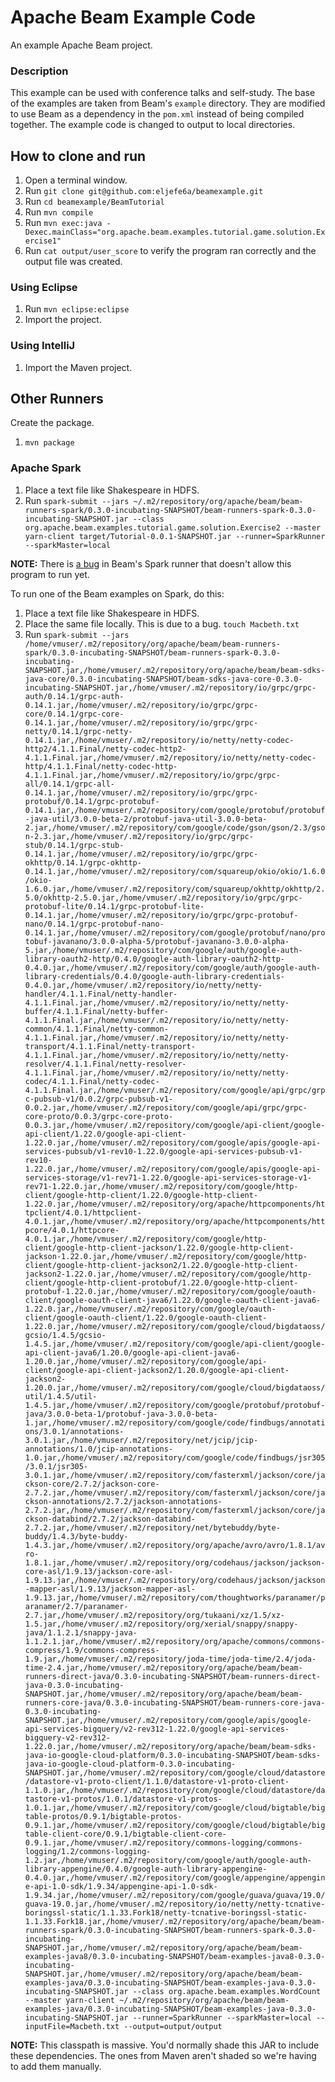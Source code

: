 # Apache Beam Example Code

An example Apache Beam project.

### Description

This example can be used with conference talks and self-study. The base of the examples are taken from Beam's `example` directory. They are modified to use Beam as a dependency in the `pom.xml` instead of being compiled together. The example code is changed to output to local directories.

## How to clone and run

1. Open a terminal window.
1. Run `git clone git@github.com:eljefe6a/beamexample.git`
1. Run `cd beamexample/BeamTutorial`
1. Run `mvn compile`
1. Run `mvn exec:java -Dexec.mainClass="org.apache.beam.examples.tutorial.game.solution.Exercise1"`
1. Run `cat output/user_score` to verify the program ran correctly and the output file was created.

### Using Eclipse

1. Run `mvn eclipse:eclipse`
1. Import the project.

### Using IntelliJ

1. Import the Maven project.

## Other Runners

Create the package.

1. `mvn package`

### Apache Spark

1. Place a text file like Shakespeare in HDFS.
1. Run `spark-submit --jars ~/.m2/repository/org/apache/beam/beam-runners-spark/0.3.0-incubating-SNAPSHOT/beam-runners-spark-0.3.0-incubating-SNAPSHOT.jar --class org.apache.beam.examples.tutorial.game.solution.Exercise2 --master yarn-client target/Tutorial-0.0.1-SNAPSHOT.jar --runner=SparkRunner --sparkMaster=local`

**NOTE:** There is [a bug](https://issues.apache.org/jira/browse/BEAM-17) in Beam's Spark runner that doesn't allow this program to run yet.

To run one of the Beam examples on Spark, do this:

1. Place a text file like Shakespeare in HDFS.
1. Place the same file locally. This is due to a bug. `touch Macbeth.txt`
1. Run `spark-submit --jars /home/vmuser/.m2/repository/org/apache/beam/beam-runners-spark/0.3.0-incubating-SNAPSHOT/beam-runners-spark-0.3.0-incubating-SNAPSHOT.jar,/home/vmuser/.m2/repository/org/apache/beam/beam-sdks-java-core/0.3.0-incubating-SNAPSHOT/beam-sdks-java-core-0.3.0-incubating-SNAPSHOT.jar,/home/vmuser/.m2/repository/io/grpc/grpc-auth/0.14.1/grpc-auth-0.14.1.jar,/home/vmuser/.m2/repository/io/grpc/grpc-core/0.14.1/grpc-core-0.14.1.jar,/home/vmuser/.m2/repository/io/grpc/grpc-netty/0.14.1/grpc-netty-0.14.1.jar,/home/vmuser/.m2/repository/io/netty/netty-codec-http2/4.1.1.Final/netty-codec-http2-4.1.1.Final.jar,/home/vmuser/.m2/repository/io/netty/netty-codec-http/4.1.1.Final/netty-codec-http-4.1.1.Final.jar,/home/vmuser/.m2/repository/io/grpc/grpc-all/0.14.1/grpc-all-0.14.1.jar,/home/vmuser/.m2/repository/io/grpc/grpc-protobuf/0.14.1/grpc-protobuf-0.14.1.jar,/home/vmuser/.m2/repository/com/google/protobuf/protobuf-java-util/3.0.0-beta-2/protobuf-java-util-3.0.0-beta-2.jar,/home/vmuser/.m2/repository/com/google/code/gson/gson/2.3/gson-2.3.jar,/home/vmuser/.m2/repository/io/grpc/grpc-stub/0.14.1/grpc-stub-0.14.1.jar,/home/vmuser/.m2/repository/io/grpc/grpc-okhttp/0.14.1/grpc-okhttp-0.14.1.jar,/home/vmuser/.m2/repository/com/squareup/okio/okio/1.6.0/okio-1.6.0.jar,/home/vmuser/.m2/repository/com/squareup/okhttp/okhttp/2.5.0/okhttp-2.5.0.jar,/home/vmuser/.m2/repository/io/grpc/grpc-protobuf-lite/0.14.1/grpc-protobuf-lite-0.14.1.jar,/home/vmuser/.m2/repository/io/grpc/grpc-protobuf-nano/0.14.1/grpc-protobuf-nano-0.14.1.jar,/home/vmuser/.m2/repository/com/google/protobuf/nano/protobuf-javanano/3.0.0-alpha-5/protobuf-javanano-3.0.0-alpha-5.jar,/home/vmuser/.m2/repository/com/google/auth/google-auth-library-oauth2-http/0.4.0/google-auth-library-oauth2-http-0.4.0.jar,/home/vmuser/.m2/repository/com/google/auth/google-auth-library-credentials/0.4.0/google-auth-library-credentials-0.4.0.jar,/home/vmuser/.m2/repository/io/netty/netty-handler/4.1.1.Final/netty-handler-4.1.1.Final.jar,/home/vmuser/.m2/repository/io/netty/netty-buffer/4.1.1.Final/netty-buffer-4.1.1.Final.jar,/home/vmuser/.m2/repository/io/netty/netty-common/4.1.1.Final/netty-common-4.1.1.Final.jar,/home/vmuser/.m2/repository/io/netty/netty-transport/4.1.1.Final/netty-transport-4.1.1.Final.jar,/home/vmuser/.m2/repository/io/netty/netty-resolver/4.1.1.Final/netty-resolver-4.1.1.Final.jar,/home/vmuser/.m2/repository/io/netty/netty-codec/4.1.1.Final/netty-codec-4.1.1.Final.jar,/home/vmuser/.m2/repository/com/google/api/grpc/grpc-pubsub-v1/0.0.2/grpc-pubsub-v1-0.0.2.jar,/home/vmuser/.m2/repository/com/google/api/grpc/grpc-core-proto/0.0.3/grpc-core-proto-0.0.3.jar,/home/vmuser/.m2/repository/com/google/api-client/google-api-client/1.22.0/google-api-client-1.22.0.jar,/home/vmuser/.m2/repository/com/google/apis/google-api-services-pubsub/v1-rev10-1.22.0/google-api-services-pubsub-v1-rev10-1.22.0.jar,/home/vmuser/.m2/repository/com/google/apis/google-api-services-storage/v1-rev71-1.22.0/google-api-services-storage-v1-rev71-1.22.0.jar,/home/vmuser/.m2/repository/com/google/http-client/google-http-client/1.22.0/google-http-client-1.22.0.jar,/home/vmuser/.m2/repository/org/apache/httpcomponents/httpclient/4.0.1/httpclient-4.0.1.jar,/home/vmuser/.m2/repository/org/apache/httpcomponents/httpcore/4.0.1/httpcore-4.0.1.jar,/home/vmuser/.m2/repository/com/google/http-client/google-http-client-jackson/1.22.0/google-http-client-jackson-1.22.0.jar,/home/vmuser/.m2/repository/com/google/http-client/google-http-client-jackson2/1.22.0/google-http-client-jackson2-1.22.0.jar,/home/vmuser/.m2/repository/com/google/http-client/google-http-client-protobuf/1.22.0/google-http-client-protobuf-1.22.0.jar,/home/vmuser/.m2/repository/com/google/oauth-client/google-oauth-client-java6/1.22.0/google-oauth-client-java6-1.22.0.jar,/home/vmuser/.m2/repository/com/google/oauth-client/google-oauth-client/1.22.0/google-oauth-client-1.22.0.jar,/home/vmuser/.m2/repository/com/google/cloud/bigdataoss/gcsio/1.4.5/gcsio-1.4.5.jar,/home/vmuser/.m2/repository/com/google/api-client/google-api-client-java6/1.20.0/google-api-client-java6-1.20.0.jar,/home/vmuser/.m2/repository/com/google/api-client/google-api-client-jackson2/1.20.0/google-api-client-jackson2-1.20.0.jar,/home/vmuser/.m2/repository/com/google/cloud/bigdataoss/util/1.4.5/util-1.4.5.jar,/home/vmuser/.m2/repository/com/google/protobuf/protobuf-java/3.0.0-beta-1/protobuf-java-3.0.0-beta-1.jar,/home/vmuser/.m2/repository/com/google/code/findbugs/annotations/3.0.1/annotations-3.0.1.jar,/home/vmuser/.m2/repository/net/jcip/jcip-annotations/1.0/jcip-annotations-1.0.jar,/home/vmuser/.m2/repository/com/google/code/findbugs/jsr305/3.0.1/jsr305-3.0.1.jar,/home/vmuser/.m2/repository/com/fasterxml/jackson/core/jackson-core/2.7.2/jackson-core-2.7.2.jar,/home/vmuser/.m2/repository/com/fasterxml/jackson/core/jackson-annotations/2.7.2/jackson-annotations-2.7.2.jar,/home/vmuser/.m2/repository/com/fasterxml/jackson/core/jackson-databind/2.7.2/jackson-databind-2.7.2.jar,/home/vmuser/.m2/repository/net/bytebuddy/byte-buddy/1.4.3/byte-buddy-1.4.3.jar,/home/vmuser/.m2/repository/org/apache/avro/avro/1.8.1/avro-1.8.1.jar,/home/vmuser/.m2/repository/org/codehaus/jackson/jackson-core-asl/1.9.13/jackson-core-asl-1.9.13.jar,/home/vmuser/.m2/repository/org/codehaus/jackson/jackson-mapper-asl/1.9.13/jackson-mapper-asl-1.9.13.jar,/home/vmuser/.m2/repository/com/thoughtworks/paranamer/paranamer/2.7/paranamer-2.7.jar,/home/vmuser/.m2/repository/org/tukaani/xz/1.5/xz-1.5.jar,/home/vmuser/.m2/repository/org/xerial/snappy/snappy-java/1.1.2.1/snappy-java-1.1.2.1.jar,/home/vmuser/.m2/repository/org/apache/commons/commons-compress/1.9/commons-compress-1.9.jar,/home/vmuser/.m2/repository/joda-time/joda-time/2.4/joda-time-2.4.jar,/home/vmuser/.m2/repository/org/apache/beam/beam-runners-direct-java/0.3.0-incubating-SNAPSHOT/beam-runners-direct-java-0.3.0-incubating-SNAPSHOT.jar,/home/vmuser/.m2/repository/org/apache/beam/beam-runners-core-java/0.3.0-incubating-SNAPSHOT/beam-runners-core-java-0.3.0-incubating-SNAPSHOT.jar,/home/vmuser/.m2/repository/com/google/apis/google-api-services-bigquery/v2-rev312-1.22.0/google-api-services-bigquery-v2-rev312-1.22.0.jar,/home/vmuser/.m2/repository/org/apache/beam/beam-sdks-java-io-google-cloud-platform/0.3.0-incubating-SNAPSHOT/beam-sdks-java-io-google-cloud-platform-0.3.0-incubating-SNAPSHOT.jar,/home/vmuser/.m2/repository/com/google/cloud/datastore/datastore-v1-proto-client/1.1.0/datastore-v1-proto-client-1.1.0.jar,/home/vmuser/.m2/repository/com/google/cloud/datastore/datastore-v1-protos/1.0.1/datastore-v1-protos-1.0.1.jar,/home/vmuser/.m2/repository/com/google/cloud/bigtable/bigtable-protos/0.9.1/bigtable-protos-0.9.1.jar,/home/vmuser/.m2/repository/com/google/cloud/bigtable/bigtable-client-core/0.9.1/bigtable-client-core-0.9.1.jar,/home/vmuser/.m2/repository/commons-logging/commons-logging/1.2/commons-logging-1.2.jar,/home/vmuser/.m2/repository/com/google/auth/google-auth-library-appengine/0.4.0/google-auth-library-appengine-0.4.0.jar,/home/vmuser/.m2/repository/com/google/appengine/appengine-api-1.0-sdk/1.9.34/appengine-api-1.0-sdk-1.9.34.jar,/home/vmuser/.m2/repository/com/google/guava/guava/19.0/guava-19.0.jar,/home/vmuser/.m2/repository/io/netty/netty-tcnative-boringssl-static/1.1.33.Fork18/netty-tcnative-boringssl-static-1.1.33.Fork18.jar,/home/vmuser/.m2/repository/org/apache/beam/beam-runners-spark/0.3.0-incubating-SNAPSHOT/beam-runners-spark-0.3.0-incubating-SNAPSHOT.jar,/home/vmuser/.m2/repository/org/apache/beam/beam-examples-java8/0.3.0-incubating-SNAPSHOT/beam-examples-java8-0.3.0-incubating-SNAPSHOT.jar,/home/vmuser/.m2/repository/org/apache/beam/beam-examples-java/0.3.0-incubating-SNAPSHOT/beam-examples-java-0.3.0-incubating-SNAPSHOT.jar --class org.apache.beam.examples.WordCount --master yarn-client ~/.m2/repository/org/apache/beam/beam-examples-java/0.3.0-incubating-SNAPSHOT/beam-examples-java-0.3.0-incubating-SNAPSHOT.jar --runner=SparkRunner --sparkMaster=local --inputFile=Macbeth.txt --output=output/output`

**NOTE:** This classpath is massive. You'd normally shade this JAR to include these dependencies. The ones from Maven aren't shaded so we're having to add them manually.
